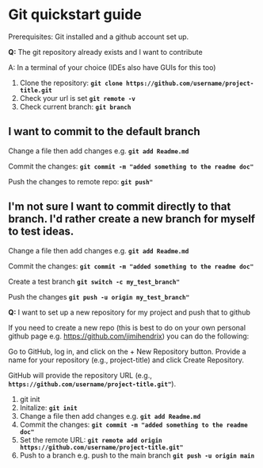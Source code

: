 # **Git quickstart guide**

Prerequisites: Git installed and a github account set up.

 
**Q:** The git repository already exists and I want to contribute

A: In a terminal of your choice (IDEs also have GUIs for this too)
1. Clone the repository: **`git clone https://github.com/username/project-title.git`**
2. Check your url is set **`git remote -v`**
3. Check current branch: **`git branch`**

## I want to commit to the default branch
   
Change a file then add changes e.g.  **`git add Readme.md`**


Commit the changes: **`git commit -m "added something to the readme doc"`**


Push the changes to remote repo: **`git push"`**

## I'm not sure I want to commit directly to that branch. I'd rather create a new branch for myself to test ideas.

   Change a file then add changes e.g.  **`git add Readme.md`**

   
   Commit the changes: **`git commit -m "added something to the readme doc"`**

   
   Create a test branch **`git switch -c my_test_branch"`**

   
   Push the changes **`git push -u origin my_test_branch"`**



**Q:** I want to set up a new repository for my project and push that to github

If you need to create a new repo (this is best to do on your own personal github page e.g. https://github.com/jimihendrix) you can do the following:


Go to GitHub, log in, and click on the + New Repository button.
Provide a name for your repository (e.g., project-title) and click Create Repository.

GitHub will provide the repository URL (e.g., **`https://github.com/username/project-title.git"`**).

1. git init
2. Initalize: **`git init`**
3. Change a file then add changes e.g.  **`git add Readme.md`**
4. Commit the changes: **`git commit -m "added something to the readme doc"`**
5. Set the remote URL: **`git remote add origin https://github.com/username/project-title.git"`**
6. Push to a branch e.g. push to the main branch **`git push -u origin main`**  


 
